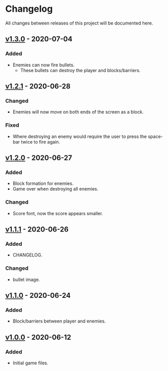 # Changelog
All changes between releases of this project will be documented here.

## [v1.3.0](https://github.com/reap2sow1/SpaceInvaders/releases/tag/v1.3.0) - 2020-07-04
### Added
- Enemies can now fire bullets.
     - These bullets can destroy the player and blocks/barriers.

## [v1.2.1](https://github.com/reap2sow1/SpaceInvaders/releases/tag/v1.2.1) - 2020-06-28
### Changed
- Enemies will now move on both ends of the screen as a block.

### Fixed
- Where destroying an enemy would require the user to
press the space-bar twice to fire again.

## [v1.2.0](https://github.com/reap2sow1/SpaceInvaders/releases/tag/v1.2.0) - 2020-06-27
### Added
- Block formation for enemies.
- Game over when destroying all enemies.

### Changed
- Score font, now the score appears smaller.

## [v1.1.1](https://github.com/reap2sow1/SpaceInvaders/releases/tag/v1.1.1) - 2020-06-26
### Added
- CHANGELOG.

### Changed
- bullet image.

## [v1.1.0](https://github.com/reap2sow1/SpaceInvaders/releases/tag/v1.1.0) - 2020-06-24
### Added
- Block/barriers between player and enemies.

## [v1.0.0](https://github.com/reap2sow1/SpaceInvaders/releases/tag/v1.0.0) - 2020-06-12
### Added
- Initial game files.